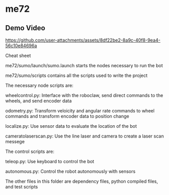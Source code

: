 # me72

## Demo Video
https://github.com/user-attachments/assets/8df22be2-8a9c-40f8-9ea4-56c10e84696a


Cheat sheet

me72/sumo/launch/sumo.launch starts the nodes necessary to run the bot

me72/sumo/scripts contains all the scripts used to write the project

The necessary node scripts are:

wheelcontrol.py: Interface with the roboclaw, send direct commands to the wheels, and send encoder data

odometry.py: Transform veloicity and angular rate commands to wheel commands and transform encoder data to position change

localize.py: Use sensor data to evaluate the location of the bot

cameratolaserscan.py: Use the line laser and camera to create a laser scan messege


The control scripts are:

teleop.py: Use keyboard to control the bot

autonomous.py: Control the robot autonomously with sensors


The other files in this folder are dependency files, python compiled files, and test scripts
